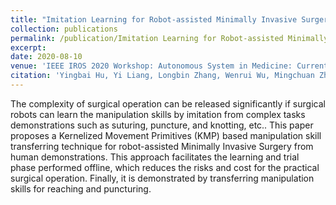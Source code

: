 ```yaml
---
title: "Imitation Learning for Robot-assisted Minimally Invasive Surgery with Kernelized Movement Primitives"
collection: publications
permalink: /publication/Imitation Learning for Robot-assisted Minimally Invasive Surgery with Kernelized Movement Primitives
excerpt:
date: 2020-08-10
venue: 'IEEE IROS 2020 Workshop: Autonomous System in Medicine: Current Challenges in Design, Modeling, Perception, Control and Applications (2020IROSASM)'
citation: 'Yingbai Hu, Yi Liang, Longbin Zhang, Wenrui Wu, Mingchuan Zhou, Mingyue Feng, Alois Knoll. (2020). &quot;Imitation Learning for Robot-assisted Minimally Invasive Surgery with Kernelized Movement Primitives.&quot; <i>IEEE IROS 2020 Workshop: Autonomous System in Medicine: Current Challenges in Design, Modeling, Perception, Control and Applications (2020IROSASM)</i>. '
---
```

The complexity of surgical operation can be released significantly if surgical robots can learn the manipulation
skills by imitation from complex tasks demonstrations such as
suturing, puncture, and knotting, etc.. This paper proposes a
Kernelized Movement Primitives (KMP) based manipulation
skill transferring technique for robot-assisted Minimally Invasive Surgery from human demonstrations. This approach
facilitates the learning and trial phase performed offline, which
reduces the risks and cost for the practical surgical operation.
Finally, it is demonstrated by transferring manipulation skills
for reaching and puncturing.
